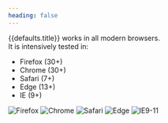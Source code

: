 ```yaml
---
heading: false
---
```


{{defaults.title}} works in all modern browsers.  
It is intensively tested in:

- Firefox (30+)
- Chrome (30+)
- Safari (7+)
- Edge (13+)
- IE (9+)

![Firefox][firefox-icon]
![Chrome][chrome-icon]
![Safari][safari-icon]
![Edge][edge-icon]
![IE9-11][ie-icon]

[firefox-icon]: https://cdnjs.cloudflare.com/ajax/libs/browser-logos/42.1.1/archive/firefox_3.5-22/firefox_3.5-22_48x48.png
[chrome-icon]: https://cdnjs.cloudflare.com/ajax/libs/browser-logos/42.1.1/archive/chrome_12-48/chrome_12-48_48x48.png
[safari-icon]: https://cdnjs.cloudflare.com/ajax/libs/browser-logos/42.1.1/archive/safari_1-7/safari_1-7_48x48.png
[edge-icon]: https://cdnjs.cloudflare.com/ajax/libs/browser-logos/42.1.1/edge/edge_48x48.png
[ie-icon]: https://cdnjs.cloudflare.com/ajax/libs/browser-logos/42.1.1/archive/internet-explorer_9-11/internet-explorer_9-11_48x48.png
